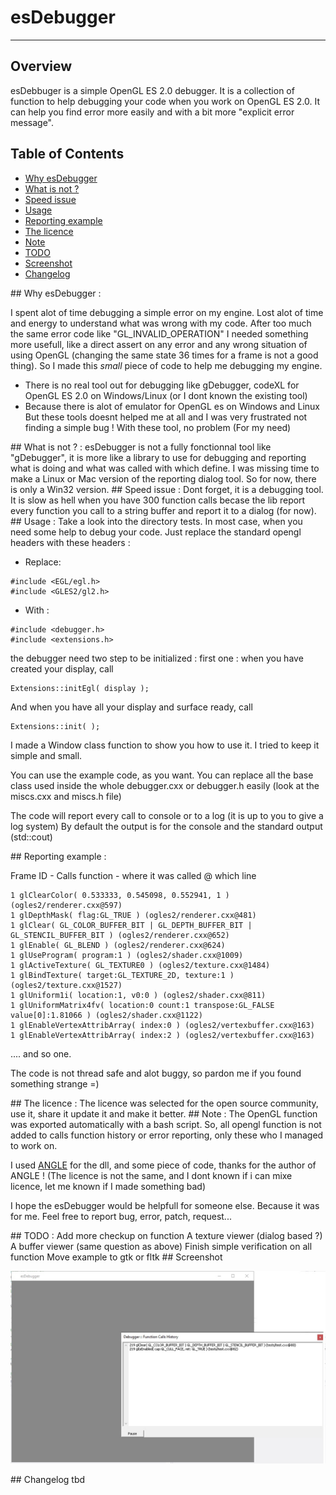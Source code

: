 # esDebugger
---

## Overview
esDebbuger is a simple OpenGL ES 2.0 debugger.
It is a collection of function to help debugging your code
when you work on OpenGL ES 2.0. It can help you find error more easily
and with a bit more "explicit error message".

## Table of Contents
* [Why esDebugger](#Why)
* [What is not ?](#WhatNot)
* [Speed issue](#SpeedIssue)
* [Usage](#Usage)
* [Reporting example](#Reporting)
* [The licence](#Licence)
* [Note](#Note)
* [TODO](#TODO)
* [Screenshot](#Screenshot)
* [Changelog](#Changelog)

<A NAME="Why">
## Why esDebugger :

I spent alot of time debugging a simple error on my engine.
Lost alot of time and energy to understand what was wrong with my code.
After too much the same error code like "GL_INVALID_OPERATION" I needed
something more usefull, like a direct assert on any error and any wrong
situation of using OpenGL (changing the same state 36 times for a frame
is not a good thing). So I made this *small* piece of code to help me
debugging my engine.
- There is no real tool out for debugging like gDebugger, codeXL
for OpenGL ES 2.0 on Windows/Linux (or I dont known the existing tool)
- Because there is alot of emulator for OpenGL es on Windows and Linux
But these tools doesnt helped me at all and I was very frustrated
not finding a simple bug ! With these tool, no problem (For my need)

<A NAME="WhatNot">
## What is not ? :
   esDebugger is not a fully fonctionnal tool like "gDebugger", it is
   more like a library to use for debugging and reporting what is doing 
   and what was called with which define.
   I was missing time to make a Linux or Mac version of the reporting 
   dialog tool. So for now, there is only a Win32 version.

<A NAME="SpeedIssue">
## Speed issue :
   Dont forget, it is a debugging tool.
   It is slow as hell when you have 300 function calls becase the lib
   report every function you call to a string buffer and report it
   to a dialog (for now).

<A NAME="Usage">
## Usage :
   Take a look into the directory tests.
   In most case, when you need some help to debug your code.
   Just replace the standard opengl headers with these headers :

* Replace:
 
```
#include <EGL/egl.h>
#include <GLES2/gl2.h>
```

* With :

```
#include <debugger.h>
#include <extensions.h>
```
the debugger need two step to be initialized :
first one : when you have created your display, call
```
Extensions::initEgl( display );
```
And when you have all your display and surface ready, call
```
Extensions::init( );
```

I made a Window class function to show you how to use it.
I tried to keep it simple and small.

You can use the example code, as you want.
You can replace all the base class used inside the whole debugger.cxx
or debugger.h easily (look at the miscs.cxx and miscs.h file)

The code will report every call to console or to a log (it is up to you 
to give a log system) By default the output is for the console
and the standard output (std::cout)

<A NAME="Reporting">
## Reporting example :

Frame ID - Calls function - where it was called @ which line

```
1 glClearColor( 0.533333, 0.545098, 0.552941, 1 ) (ogles2/renderer.cxx@597)
1 glDepthMask( flag:GL_TRUE ) (ogles2/renderer.cxx@481)
1 glClear( GL_COLOR_BUFFER_BIT | GL_DEPTH_BUFFER_BIT | GL_STENCIL_BUFFER_BIT ) (ogles2/renderer.cxx@652)
1 glEnable( GL_BLEND ) (ogles2/renderer.cxx@624)
1 glUseProgram( program:1 ) (ogles2/shader.cxx@1009)
1 glActiveTexture( GL_TEXTURE0 ) (ogles2/texture.cxx@1484)
1 glBindTexture( target:GL_TEXTURE_2D, texture:1 ) (ogles2/texture.cxx@1527)
1 glUniform1i( location:1, v0:0 ) (ogles2/shader.cxx@811)
1 glUniformMatrix4fv( location:0 count:1 transpose:GL_FALSE value[0]:1.81066 ) (ogles2/shader.cxx@1122)
1 glEnableVertexAttribArray( index:0 ) (ogles2/vertexbuffer.cxx@163)
1 glEnableVertexAttribArray( index:2 ) (ogles2/vertexbuffer.cxx@163)
```
.... and so one.


The code is not thread safe and alot buggy, so pardon me if you found
something strange =)

<A NAME="Licence">
## The licence :
The licence was selected for the open source community, use it, share it
update it and make it better.

<A NAME="Note">
## Note :
The OpenGL function was exported automatically with a bash script.
So, all opengl function is not added to calls function history or error reporting, only these who I managed to work on.

I used [ANGLE](https://github.com/google/angle) for the dll, and some piece of code, thanks for the author of ANGLE ! (The licence is not the same, and I dont known if i can mixe licence, let me known if I made something bad)

I hope the esDebugger would be helpfull for someone else. Because it was for me.
Feel free to report bug, error, patch, request...

<A NAME="TODO">
## TODO :
Add more checkup on function
A texture viewer (dialog based ?)
A buffer viewer (same question as above)
Finish simple verification on all function
Move example to gtk or fltk

<A NAME="Screenshot">
## Screenshot

![Screenshot](/screenshot.jpg?raw=true "Screenshot")

<A NAME="Changelog">
## Changelog
tbd
